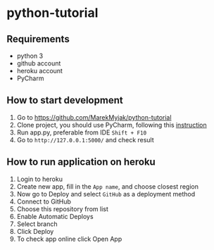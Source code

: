 # python-tutorial

## Requirements
- python 3
- github account
- heroku account
- PyCharm

## How to start development
1. Go to https://github.com/MarekMyjak/python-tutorial
2. Clone project, you should use PyCharm, following this [instruction](https://www.jetbrains.com/help/pycharm/set-up-a-git-repository.html#clone-repo)
3. Run app.py, preferable from IDE `Shift + F10`
4. Go to `http://127.0.0.1:5000/` and check result

## How to run application on heroku
1. Login to heroku
2. Create new app, fill in the `App name`, and choose closest region
3. Now go to Deploy and select `GitHub` as a deployment method
4. Connect to GitHub
5. Choose this repository from list
6. Enable Automatic Deploys
7. Select branch
8. Click Deploy
9. To check app online click Open App
